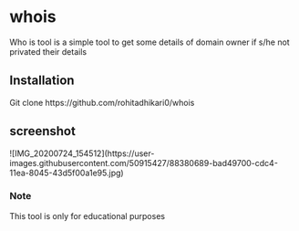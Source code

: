 # whois
Who is tool is a simple tool to get some details of domain owner if s/he not privated their details
<h2> Installation </h2>
Git clone https://github.com/rohitadhikari0/whois
<h2> screenshot </h2>
![IMG_20200724_154512](https://user-images.githubusercontent.com/50915427/88380689-bad49700-cdc4-11ea-8045-43d5f00a1e95.jpg)

<h3> Note </h3>
<p> This tool is only for educational purposes </h3>
